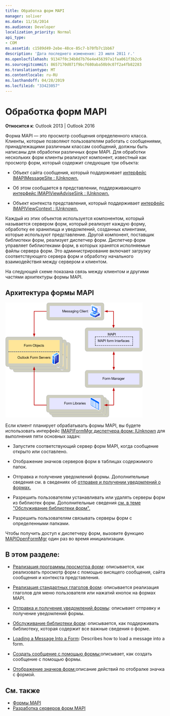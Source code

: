 ```yaml
---
title: Обработка форм MAPI
manager: soliver
ms.date: 11/16/2014
ms.audience: Developer
localization_priority: Normal
api_type:
- COM
ms.assetid: c1589d49-2ebe-48ce-85c7-b70fb7c1bb67
description: 'Дата последнего изменения: 23 июля 2011 г.'
ms.openlocfilehash: 91347f0c34b8d7b76e4e456397a1faa061f3b2c6
ms.sourcegitcommit: 8657170d071f9bcf680aba50b9c07f2a4fb82283
ms.translationtype: MT
ms.contentlocale: ru-RU
ms.lasthandoff: 04/28/2019
ms.locfileid: "33423057"
---
```

# <a name="handling-mapi-forms"></a>Обработка форм MAPI

**Относится к**: Outlook 2013 | Outlook 2016 
  
Форма MAPI — это просмотр сообщения определенного класса. Клиенты, которые позволяют пользователям работать с сообщениями, принадлежащими различным классам сообщений, должны быть написаны для обработки различных форм MAPI. Для обработки нескольких форм клиенты реализуют компонент, известный как просмотр форм, который содержит следующие три объекта:
  
- Объект сайта сообщения, который поддерживает [интерфейс IMAPIMessageSite : IUnknown.](imapimessagesiteiunknown.md) 
    
- Об этом сообщается в представлении, поддерживающего [интерфейс IMAPIViewAdviseSink : IUnknown.](imapiviewadvisesinkiunknown.md) 
    
- Объект контекста представления, который поддерживает [интерфейс IMAPIViewContext : IUnknown.](imapiviewcontextiunknown.md) 
    
Каждый из этих объектов используется компонентом, который называется сервером форм, который реализует каждую форму, обработку ее хранилища и уведомлений, созданных клиентами, которые используют представление. Другой компонент, поставщик библиотеки форм, реализует диспетчер форм. Диспетчер форм управляет библиотеками форм, в которых хранятся исполняемые файлы сервера форм. Это администрирование включает загрузку соответствующего сервера форм и обработку начального взаимодействия между сервером и клиентом.
  
На следующей схеме показана связь между клиентом и другими частями архитектуры формы MAPI.
  
## <a name="mapi-form-architecture"></a>Архитектура формы MAPI
  
![Архитектура форм MAPI](media/forms01.gif "")
  
Если клиент планирует обрабатывать формы MAPI, вы будете использовать интерфейс [IMAPIFormMgr диспетчера форм: IUnknown](imapiformmgriunknown.md) для выполнения пяти основных задач: 
  
- Запустите соответствующий сервер форм MAPI, когда сообщение открыто или составлено.
    
- Отображение значков серверов форм в таблицах содержимого папок.
    
- Отправка и получение уведомлений формы. Дополнительные сведения см. в сведениях об [отправке и получении уведомлений о формах.](sending-and-receiving-form-notifications.md)
    
- Разрешить пользователям устанавливать или удалять серверы форм из библиотек форм. Дополнительные сведения [см. в теме "Обслуживание библиотеки форм".](maintaining-a-form-library.md)
    
- Разрешить пользователям связывать серверы форм с определенными папками.
    
Чтобы получить доступ к диспетчеру форм, вызовите функцию [MAPIOpenFormMgr](mapiopenformmgr.md) один раз во время инициализации. 
  
## <a name="in-this-section"></a>В этом разделе:

- [Реализация программы просмотра форм](implementing-a-form-viewer.md): описывается, как реализовать просмотр форм с помощью висящего сообщения, сайта сообщения и контекста представления.
    
- [Реализация стандартных глаголов форм](implementing-standard-form-verbs.md): описывается реализация глаголов для меню пользователя или нажатий кнопок на формах MAPI.
    
- [Отправка и получение уведомлений формы](sending-and-receiving-form-notifications.md): описывает отправку и получение уведомлений формы.
    
- [Обслуживание библиотеки форм](maintaining-a-form-library.md): описывается, как поддерживать библиотеку, которая содержит все важные сведения о форме.
    
- [Loading a Message Into a Form](loading-a-message-into-a-form.md): Describes how to load a message into a form.
    
- [Создать сообщение с помощью формы:](composing-a-new-message-by-using-a-form.md)описывает, как создать сообщение с помощью формы.
    
- [Отображение значков форм:](displaying-form-icons.md)описание действий по отобралке значка с формой.
    
## <a name="see-also"></a>См. также

- [Формы MAPI](mapi-forms.md)
- [Разработка серверов форм MAPI](developing-mapi-form-servers.md)

